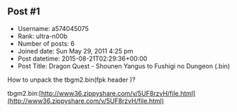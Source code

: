 ## Post #1
- Username: a574045075
- Rank: ultra-n00b
- Number of posts: 6
- Joined date: Sun May 29, 2011 4:25 pm
- Post datetime: 2015-08-21T02:29:36+00:00
- Post Title: Dragon Quest - Shounen Yangus to Fushigi no Dungeon (.bin)

How to unpack the tbgm2.bin(fpk header )?

tbgm2.bin:[http://www36.zippyshare.com/v/5UF8rzvH/file.html](http://www36.zippyshare.com/v/5UF8rzvH/file.html)
